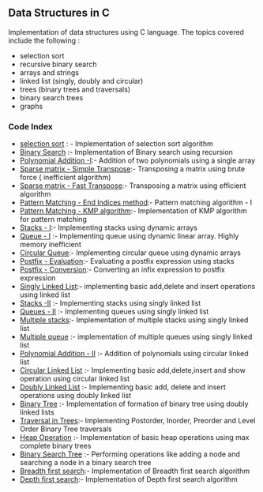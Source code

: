## Data Structures in C
Implementation of data structures using C language. The topics covered include the following :
*  selection sort
*  recursive binary search
*  arrays and strings
*  linked list (singly, doubly and circular)
*  trees (binary trees and traversals)
*  binary search trees
*  graphs

### Code Index

* [selection sort](https://github.com/SalientPharaoh/Basic_Data_Structures/blob/main/selectionsort.c) : - Implementation of selection sort algorithm
* [Binary Search](https://github.com/SalientPharaoh/Basic_Data_Structures/blob/main/binarysearch.c) :- Implementation of Binary search using recursion
* [Polynomial Addition -I](https://github.com/SalientPharaoh/Basic_Data_Structures/blob/main/polynomial_addition_1.c):- Addition of two polynomials using a single array
* [Sparse matrix - Simple Transpose](https://github.com/SalientPharaoh/Basic_Data_Structures/blob/main/simple_transpose.c):- Transposing a matrix using brute force ( inefficient algorithm)
* [Sparse matrix - Fast Transpose](https://github.com/SalientPharaoh/Basic_Data_Structures/blob/main/fast_transpose.c):- Transposing a matrix using efficient algorithm
* [Pattern Matching - End Indices method](https://github.com/SalientPharaoh/Basic_Data_Structures/blob/main/end_indices_algo.c):- Pattern matching algorithm - I
* [Pattern Matching - KMP algorithm](https://github.com/SalientPharaoh/Basic_Data_Structures/blob/main/kmp_algorithm.c):- Implementation of KMP algorithm for pattern matching
* [Stacks - I](https://github.com/SalientPharaoh/Basic_Data_Structures/blob/main/stack_1.c):- Implementing stacks using dynamic arrays
* [Queue - I](https://github.com/SalientPharaoh/Basic_Data_Structures/blob/main/queue_1.c) :- Implementing queue using dynamic linear array. Highly memory inefficient
* [Circular Queue](https://github.com/SalientPharaoh/Basic_Data_Structures/blob/main/circularqueue.c):- Implementing circular queue using dynamic arrays
* [Postfix - Evaluation](https://github.com/SalientPharaoh/Basic_Data_Structures/blob/main/postfixevaluation.c):- Evaluating a postfix expression using stacks
* [Postfix - Conversion](https://github.com/SalientPharaoh/Basic_Data_Structures/blob/main/infixtopostfix.c):- Converting an infix expression to postfix expression
* [Singly Linked List](https://github.com/SalientPharaoh/Basic_Data_Structures/blob/main/singlylinkedlist_1.c):- implementing basic add,delete and insert operations using linked list
* [Stacks -II](https://github.com/SalientPharaoh/Basic_Data_Structures/blob/main/stack_2.c) :- Implementing stacks using singly linked list
* [Queues - II](https://github.com/SalientPharaoh/Basic_Data_Structures/blob/main/queue_2.c) :- Implementing queues using singly linked list
* [Multiple stacks](https://github.com/SalientPharaoh/Basic_Data_Structures/blob/main/multiple_stack.c):- Implementation of multiple stacks using singly linked list
* [Multiple queue](https://github.com/SalientPharaoh/Basic_Data_Structures/blob/main/multiple_queue.c) :- implementation of multiple queues using singly linked list
* [Polynomial Addition - II](https://github.com/SalientPharaoh/Basic_Data_Structures/blob/main/polynomial_addition_2.c) :- Addition of polynomials using circular linked list
* [Circular Linked List]() :- Implementing basic add,delete,insert and show operation using circular linked list
* [Doubly Linked List]() :- Implementing basic add, delete and insert operations using doubly linked list
* [Binary Tree]() :- Implementation of formation of binary tree using doubly linked lists
* [Traversal in Trees]():- Implementing Postorder, Inorder, Preorder and Level Order Binary Tree traversals
* [Heap Operation]() :- Implementation of basic heap operations using max complete binary trees
* [Binary Search Tree]() :- Performing operations like adding a node and searching a node in a binary search tree
* [Breadth first search]():- Implementation of Breadth first search algorithm
* [Depth first search]():- Implementation of Depth first search algorithm
